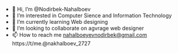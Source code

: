 - 👋 Hi, I’m @Nodirbek-Nahalboev
- 👀 I’m interested in Computer Sience and Information Technology
- 🌱 I’m currently learning Web designing
- 💞️ I’m looking to collaborate on agvrage web designer
- 📫 How to reach me nahalboeyevnodirbek@gmail.com
      https://t/me.@nakhalboev_2727

<!---
Nodirbek-Nahalboev/Nodirbek-Nahalboev is a ✨ special ✨ repository because its `README.md` (this file) appears on your GitHub profile.
You can click the Preview link to take a look at your changes.
--->
